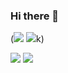 ### Hi there 👋

(![](http://github-profile-summary-cards.vercel.app/api/cards/repos-per-language?username=evabiswasmmc&theme=default)
![](http://github-profile-summary-cards.vercel.app/api/cards/most-commit-language?username=evabiswasmmc&theme=default)k)

![](http://github-profile-summary-cards.vercel.app/api/cards/stats?username=evabiswasmmc&theme=default)
![](http://github-profile-summary-cards.vercel.app/api/cards/productive-time?username=evabiswasmmc&theme=default&utcOffset=8)
